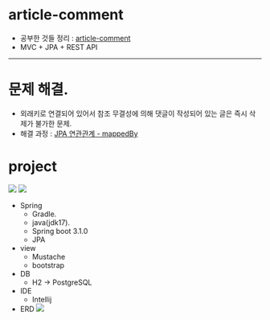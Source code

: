 # article-comment
- 공부한 것들 정리 : <a href="https://velog.io/@hajju/series/Spring-Boot-articlecomment">article-comment</a>
- MVC + JPA + REST API
---
# 문제 해결.
  - 외래키로 연결되어 있어서 참조 무결성에 의해 댓글이 작성되어 있는 글은 즉시 삭제가 불가한 문제.
  - 해결 과정 : <a href="https://velog.io/@hajju/%EB%8C%93%EA%B8%80%EC%9D%B4-%EC%9E%88%EB%8A%94-%EA%B8%80-%EC%82%AD%EC%A0%9C%ED%95%98%EA%B8%B0">JPA 연관관계 - mappedBy</a>
# project
![](https://github.com/user-attachments/assets/ff308e72-7528-44d3-8e1b-a120feb77fae)
![](https://github.com/user-attachments/assets/70f47cc1-8ff0-44d5-adf8-1ef453257465)
- Spring
  - Gradle.
  - java(jdk17).
  - Spring boot 3.1.0
  - JPA
- view
  - Mustache
  - bootstrap
- DB
  - H2 -> PostgreSQL
- IDE
  - Intellij
- ERD
![](https://github.com/user-attachments/assets/47b5efda-1ab4-4e4f-af81-cc0fef084a59)
